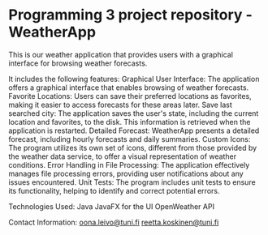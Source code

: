 # Programming 3 project repository - WeatherApp

This is our weather application that provides users with a graphical interface for browsing weather forecasts. 

It includes the following features:
Graphical User Interface: The application offers a graphical interface that enables browsing of weather forecasts.
Favorite Locations: Users can save their preferred locations as favorites, making it easier to access forecasts for these areas later.
Save last searched city: The application saves the user's state, including the current location and favorites, to the disk. This information is retrieved when the application is restarted.
Detailed Forecast: WeatherApp presents a detailed forecast, including hourly forecasts and daily summaries. 
Custom Icons: The program utilizes its own set of icons, different from those provided by the weather data service, to offer a visual representation of weather conditions.
Error Handling in File Processing: The application effectively manages file processing errors, providing user notifications about any issues encountered.
Unit Tests: The program includes unit tests to ensure its functionality, helping to identify and correct potential errors.

Technologies Used: 
Java
JavaFX for the UI
OpenWeather API

Contact Information:
oona.leivo@tuni.fi
reetta.koskinen@tuni.fi

